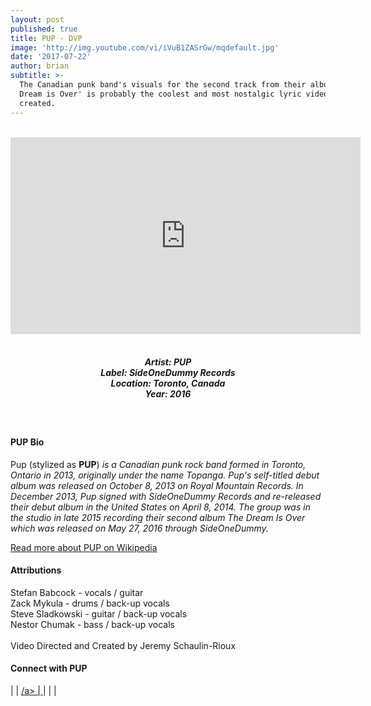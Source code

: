 ```yaml
---
layout: post
published: true
title: PUP - DVP
image: 'http://img.youtube.com/vi/iVuB1ZASrGw/mqdefault.jpg'
date: '2017-07-22'
author: brian
subtitle: >-
  The Canadian punk band's visuals for the second track from their album 'The
  Dream is Over' is probably the coolest and most nostalgic lyric video ever
  created.
---
```

<br />
<div class="embed-container">
<iframe allowfullscreen="" frameborder="0" height="315" src="https://www.youtube.com/embed/iVuB1ZASrGw?rel=0" width="560"></iframe></div>
<br>
<h5 style="text-align: center;">
Artist: PUP <br>
Label: SideOneDummy Records <br>
Location: Toronto, Canada <br>
Year: 2016
</h5>
<br>



#### PUP Bio

Pup (stylized as **PUP**) *is a Canadian punk rock band formed in Toronto, Ontario in 2013, originally under the name Topanga. Pup's self-titled debut album was released on October 8, 2013 on Royal Mountain Records. In December 2013, Pup signed with SideOneDummy Records and re-released their debut album in the United States on April 8, 2014. The group was in the studio in late 2015 recording their second album The Dream Is Over which was released on May 27, 2016 through SideOneDummy.*

<a href="http://bit.ly/2vgZnKv" target="_blank">Read more about PUP on Wikipedia</a>

#### Attributions

Stefan Babcock - vocals / guitar <br>
Zack Mykula - drums / back-up vocals <br>
Steve Sladkowski - guitar / back-up vocals <br>
Nestor Chumak - bass / back-up vocals <br>
<br>
Video Directed and Created by Jeremy Schaulin-Rioux

#### Connect with PUP

<a class="fa fa-globe" href="http://www.puptheband.com/" target="_blank"></a> | 
<a class="fa fa-bandcamp" href="https://puptheband.bandcamp.com/" target="_blank"></a> | 
<a class="fa fa-facebook" href="https://www.facebook.com/puptheband" target="_blank">/a> | 
<a class="fa fa-twitter" href="https://twitter.com/puptheband" target="_blank"></a> | 
<a class="fa fa-youtube" href="https://www.youtube.com/puptheband" target="_blank"></a> | 
<a class="fa fa-instagram" href="https://www.instagram.com/puptheband" target="_blank"></a> | 
<a class="fa fa-soundcloud" href="https://soundcloud.com/puptheband" target="_blank"></a>
